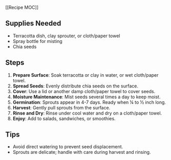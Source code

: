 [[Recipe MOC]]
## Supplies Needed
- Terracotta dish, clay sprouter, or cloth/paper towel
- Spray bottle for misting
- Chia seeds

## Steps
1. **Prepare Surface**: Soak terracotta or clay in water, or wet cloth/paper towel.
2. **Spread Seeds**: Evenly distribute chia seeds on the surface.
3. **Cover**: Use a lid or another damp cloth/paper towel to cover seeds.
4. **Moisture Maintenance**: Mist seeds several times a day to keep moist.
5. **Germination**: Sprouts appear in 4-7 days. Ready when ¼ to ½ inch long.
6. **Harvest**: Gently pull sprouts from the surface.
7. **Rinse and Dry**: Rinse under cool water and dry on a cloth/paper towel.
8. **Enjoy**: Add to salads, sandwiches, or smoothies.

## Tips
- Avoid direct watering to prevent seed displacement.
- Sprouts are delicate; handle with care during harvest and rinsing.
